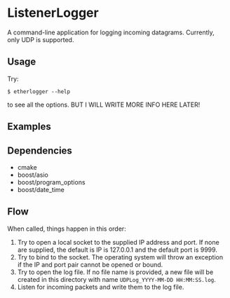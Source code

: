# ListenerLogger

A command-line application for logging incoming datagrams. Currently, only UDP is supported.

## Usage
Try:
```
$ etherlogger --help
```
to see all the options. BUT I WILL WRITE MORE INFO HERE LATER!

## Examples


## Dependencies
- cmake
- boost/asio
- boost/program_options
- boost/date_time

## Flow
When called, things happen in this order:
1. Try to open a local socket to the supplied IP address and port. If none are supplied, the default is IP is 127.0.0.1 and the default port is 9999. 
2. Try to bind to the socket. The operating system will throw an exception if the IP and port pair cannot be opened or bound.
3. Try to open the log file. If no file name is provided, a new file will be created in this directory with name `UDPLog_YYYY-MM-DD HH:MM:SS.log`.
4. Listen for incoming packets and write them to the log file.